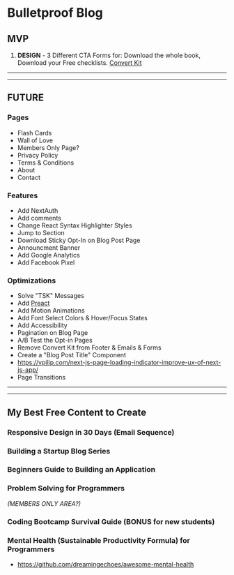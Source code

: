 # Bulletproof Blog

## MVP

1. **DESIGN** - 3 Different CTA Forms for: Download the whole book, Download your Free checklists. [Convert Kit](https://app.convertkit.com/forms/designers/2853063/edit)

---

---

## FUTURE

### Pages

- Flash Cards
- Wall of Love
- Members Only Page?
- Privacy Policy
- Terms & Conditions
- About
- Contact

### Features

- Add NextAuth
- Add comments
- Change React Syntax Highlighter Styles
- Jump to Section
- Download Sticky Opt-In on Blog Post Page
- Announcment Banner
- Add Google Analytics
- Add Facebook Pixel

### Optimizations

- Solve "TSK" Messages
- Add [Preact](https://github.com/leerob/leerob.io/blob/main/package.json)
- Add Motion Animations
- Add Font Select Colors & Hover/Focus States
- Add Accessibility
- Pagination on Blog Page
- A/B Test the Opt-in Pages
- Remove Convert Kit from Footer & Emails & Forms
- Create a "Blog Post Title" Component
- https://vpilip.com/next-js-page-loading-indicator-improve-ux-of-next-js-app/
- Page Transitions

---

---

## My Best Free Content to Create

### Responsive Design in 30 Days (Email Sequence)

### Building a Startup Blog Series

### Beginners Guide to Building an Application

### Problem Solving for Programmers

_(MEMBERS ONLY AREA?)_

### Coding Bootcamp Survival Guide (BONUS for new students)

### Mental Health (Sustainable Productivity Formula) for Programmers

- https://github.com/dreamingechoes/awesome-mental-health
